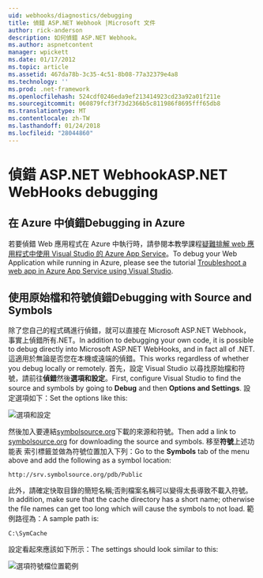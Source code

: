 ```yaml
---
uid: webhooks/diagnostics/debugging
title: 偵錯 ASP.NET Webhook |Microsoft 文件
author: rick-anderson
description: 如何偵錯 ASP.NET Webhook。
ms.author: aspnetcontent
manager: wpickett
ms.date: 01/17/2012
ms.topic: article
ms.assetid: 467da78b-3c35-4c51-8b08-77a32379e4a8
ms.technology: ''
ms.prod: .net-framework
ms.openlocfilehash: 524cdf0246eda9ef213414923cd23a92a01f211e
ms.sourcegitcommit: 060879fcf3f73d2366b5c811986f8695fff65db8
ms.translationtype: MT
ms.contentlocale: zh-TW
ms.lasthandoff: 01/24/2018
ms.locfileid: "28044860"
---
```

# <a name="aspnet-webhooks-debugging"></a><span data-ttu-id="4493d-103">偵錯 ASP.NET Webhook</span><span class="sxs-lookup"><span data-stu-id="4493d-103">ASP.NET WebHooks debugging</span></span>  

## <a name="debugging-in-azure"></a><span data-ttu-id="4493d-104">在 Azure 中偵錯</span><span class="sxs-lookup"><span data-stu-id="4493d-104">Debugging in Azure</span></span>

<span data-ttu-id="4493d-105">若要偵錯 Web 應用程式在 Azure 中執行時，請參閱本教學課程[疑難排解 web 應用程式中使用 Visual Studio 的 Azure App Service](https://azure.microsoft.com/documentation/articles/web-sites-dotnet-troubleshoot-visual-studio/#webserverlogs)。</span><span class="sxs-lookup"><span data-stu-id="4493d-105">To debug your Web Application while running in Azure, please see the tutorial [Troubleshoot a web app in Azure App Service using Visual Studio](https://azure.microsoft.com/documentation/articles/web-sites-dotnet-troubleshoot-visual-studio/#webserverlogs).</span></span>

## <a name="debugging-with-source-and-symbols"></a><span data-ttu-id="4493d-106">使用原始檔和符號偵錯</span><span class="sxs-lookup"><span data-stu-id="4493d-106">Debugging with Source and Symbols</span></span>

<span data-ttu-id="4493d-107">除了您自己的程式碼進行偵錯，就可以直接在 Microsoft ASP.NET Webhook，事實上偵錯所有.NET。</span><span class="sxs-lookup"><span data-stu-id="4493d-107">In addition to debugging your own code, it is possible to debug directly into Microsoft ASP.NET WebHooks, and in fact all of .NET.</span></span> <span data-ttu-id="4493d-108">這適用於無論是否您在本機或遠端的偵錯。</span><span class="sxs-lookup"><span data-stu-id="4493d-108">This works regardless of whether you debug locally or remotely.</span></span> <span data-ttu-id="4493d-109">首先，設定 Visual Studio 以尋找原始檔和符號，請前往**偵錯**然後**選項和設定**。</span><span class="sxs-lookup"><span data-stu-id="4493d-109">First, configure Visual Studio to find the source and symbols by going to **Debug** and then **Options and Settings**.</span></span> <span data-ttu-id="4493d-110">設定選項如下：</span><span class="sxs-lookup"><span data-stu-id="4493d-110">Set the options like this:</span></span>

![選項和設定](_static/SourceSymbols.png)

<span data-ttu-id="4493d-112">然後加入要連結[symbolsource.org](http://symbolsource.org)下載的來源和符號。</span><span class="sxs-lookup"><span data-stu-id="4493d-112">Then add a link to [symbolsource.org](http://symbolsource.org) for downloading the source and symbols.</span></span> <span data-ttu-id="4493d-113">移至**符號**上述功能表 索引標籤並做為符號位置加入下列：</span><span class="sxs-lookup"><span data-stu-id="4493d-113">Go to the **Symbols** tab of the menu above and add the following as a symbol location:</span></span>

```
http://srv.symbolsource.org/pdb/Public
```

<span data-ttu-id="4493d-114">此外，請確定快取目錄的簡短名稱;否則檔案名稱可以變得太長導致不載入符號。</span><span class="sxs-lookup"><span data-stu-id="4493d-114">In addition, make sure that the cache directory has a short name; otherwise the file names can get too long which will cause the symbols to not load.</span></span> <span data-ttu-id="4493d-115">範例路徑為：</span><span class="sxs-lookup"><span data-stu-id="4493d-115">A sample path is:</span></span>

```
C:\SymCache
```

<span data-ttu-id="4493d-116">設定看起來應該如下所示：</span><span class="sxs-lookup"><span data-stu-id="4493d-116">The settings should look similar to this:</span></span>

![選項符號檔位置範例](_static/SymSource.png)
